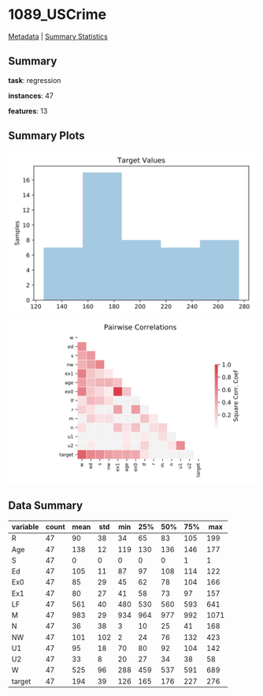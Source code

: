 # 1089_USCrime

[Metadata](metadata.yaml) | [Summary Statistics](summary_stats.csv)

## Summary

**task**: regression

**instances**: 47

**features**: 13

## Summary Plots

![Labels](label.svg)
![Corr](corr.svg)

## Data Summary

|	variable	|	count	|	mean	|	std	|	min	|	25%	|	50%	|	75%	|	max|
| --- | --- | --- | --- | --- | --- | --- | --- | --- |
|	R	|	47	|	90	|	38	|	34	|	65	|	83	|	105	|	199
|	Age	|	47	|	138	|	12	|	119	|	130	|	136	|	146	|	177
|	S	|	47	|	0	|	0	|	0	|	0	|	0	|	1	|	1
|	Ed	|	47	|	105	|	11	|	87	|	97	|	108	|	114	|	122
|	Ex0	|	47	|	85	|	29	|	45	|	62	|	78	|	104	|	166
|	Ex1	|	47	|	80	|	27	|	41	|	58	|	73	|	97	|	157
|	LF	|	47	|	561	|	40	|	480	|	530	|	560	|	593	|	641
|	M	|	47	|	983	|	29	|	934	|	964	|	977	|	992	|	1071
|	N	|	47	|	36	|	38	|	3	|	10	|	25	|	41	|	168
|	NW	|	47	|	101	|	102	|	2	|	24	|	76	|	132	|	423
|	U1	|	47	|	95	|	18	|	70	|	80	|	92	|	104	|	142
|	U2	|	47	|	33	|	8	|	20	|	27	|	34	|	38	|	58
|	W	|	47	|	525	|	96	|	288	|	459	|	537	|	591	|	689
|	target	|	47	|	194	|	39	|	126	|	165	|	176	|	227	|	276
